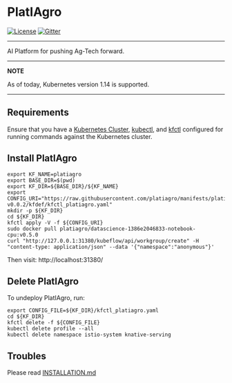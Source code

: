 # PlatIAgro

[![License](https://img.shields.io/badge/License-Apache%202.0-blue.svg)](https://opensource.org/licenses/Apache-2.0)
[![Gitter](https://badges.gitter.im/platiagro/community.svg)](https://gitter.im/platiagro/community?utm_source=badge&utm_medium=badge&utm_campaign=pr-badge)

----

AI Platform for pushing Ag-Tech forward.

---
**NOTE**

As of today, Kubernetes version 1.14 is supported.

---

## Requirements

Ensure that you have a [Kubernetes Cluster](https://kubernetes.io/docs/setup/), [kubectl](https://kubernetes.io/docs/tasks/tools/install-kubectl/#install-kubectl), and [kfctl](https://www.kubeflow.org/docs/started/getting-started/#installing-command-line-tools) configured for running commands against the Kubernetes cluster.

## Install PlatIAgro

```shell
export KF_NAME=platiagro
export BASE_DIR=$(pwd)
export KF_DIR=${BASE_DIR}/${KF_NAME}
export CONFIG_URI="https://raw.githubusercontent.com/platiagro/manifests/platiagro-v0.0.2/kfdef/kfctl_platiagro.yaml"
mkdir -p ${KF_DIR}
cd ${KF_DIR}
kfctl apply -V -f ${CONFIG_URI}
sudo docker pull platiagro/datascience-1386e2046833-notebook-cpu:v0.5.0
curl "http://127.0.0.1:31380/kubeflow/api/workgroup/create" -H "content-type: application/json" --data '{"namespace":"anonymous"}'
```

Then visit: http://localhost:31380/

## Delete PlatIAgro

To undeploy PlatIAgro, run:

```shell
export CONFIG_FILE=${KF_DIR}/kfctl_platiagro.yaml
cd ${KF_DIR}
kfctl delete -f ${CONFIG_FILE}
kubectl delete profile --all
kubectl delete namespace istio-system knative-serving
```

## Troubles

Please read [INSTALLATION.md](https://github.com/platiagro/platiagro/blob/master/INSTALLATION.md)
